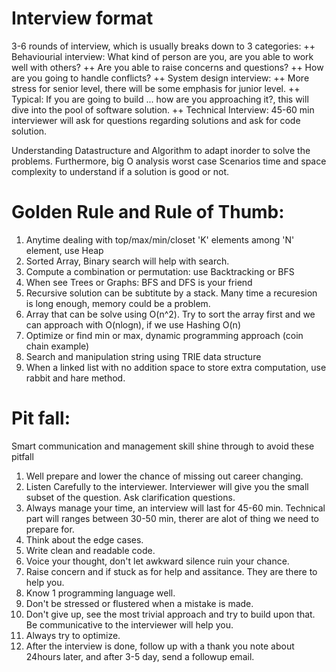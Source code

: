 # Interview format
3-6 rounds of interview, which is usually breaks down to 3 categories:
++ Behaviourial interview: What kind of person are you, are you able to work well with others?
  ++ Are you able to raise concerns and questions?
  ++ How are you going to handle conflicts?
++ System design interview:
  ++ More stress for senior level, there will be some emphasis for junior level.
  ++ Typical: If you are going to build ... how are you approaching it?, this will dive into the pool of software solution.
++ Technical Interview: 45-60 min interviewer will ask for questions regarding solutions and ask for code solution.

Understanding Datastructure and Algorithm to adapt inorder to solve the problems.
Furthermore, big O analysis worst case Scenarios time and space complexity to understand if a solution is good or not.

# Golden Rule and Rule of Thumb:
1. Anytime dealing with top/max/min/closet 'K' elements among 'N' element, use Heap
2. Sorted Array, Binary search will help with search.
3. Compute a combination or permutation: use Backtracking or BFS
4. When see Trees or Graphs: BFS and DFS is your friend
5. Recursive solution can be subtitute by a stack. Many time a recuresion is long enough, memory could be a problem.
6. Array that can be solve using O(n^2). Try to sort the array first and we can approach with O(nlogn), if we use Hashing O(n)
7. Optimize or find min or max, dynamic programming approach (coin chain example)
8. Search and manipulation string using TRIE data structure
9. When a linked list with no addition space to store extra computation, use rabbit and hare method.

# Pit fall:
Smart communication and management skill shine through to avoid these pitfall

1. Well prepare and lower the chance of missing out career changing.
2. Listen Carefully to the interviewer. Interviewer will give you the small subset of the question. Ask clarification questions.
3. Always manage your time, an interview will last for 45-60 min. Technical part will ranges between 30-50 min, therer are alot of thing we need to prepare for.
4. Think about the edge cases.
5. Write clean and readable code.
6. Voice your thought, don't let awkward silence ruin your chance.
7. Raise concern and if stuck as for help and assitance. They are there to help you.
9. Know 1 programming language well.
10. Don't be stressed or flustered when a mistake is made.
11. Don't give up, see the most trivial approach and try to build upon that. Be communicative to the interviewer will help you.
12. Always try to optimize.
13. After the interview is done, follow up with a thank you note about 24hours later, and after 3-5 day, send a followup email.

